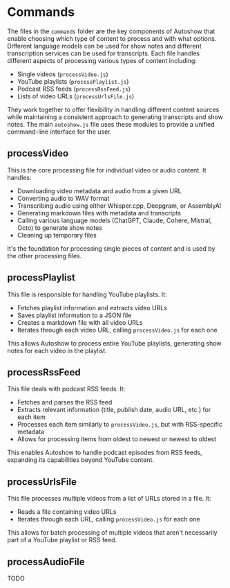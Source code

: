 # Commands

The files in the `commands` folder are the key components of Autoshow that enable choosing which type of content to process and with what options. Different language models can be used for show notes and different transcription services can be used for transcripts. Each file handles different aspects of processing various types of content including:

- Single videos (`processVideo.js`)
- YouTube playlists (`processPlaylist.js`)
- Podcast RSS feeds (`processRssFeed.js`)
- Lists of video URLs (`processUrlsFile.js`)

They work together to offer flexibility in handling different content sources while maintaining a consistent approach to generating transcripts and show notes. The main `autoshow.js` file uses these modules to provide a unified command-line interface for the user.

## processVideo

This is the core processing file for individual video or audio content. It handles:

- Downloading video metadata and audio from a given URL
- Converting audio to WAV format
- Transcribing audio using either Whisper.cpp, Deepgram, or AssemblyAI
- Generating markdown files with metadata and transcripts
- Calling various language models (ChatGPT, Claude, Cohere, Mistral, Octo) to generate show notes
- Cleaning up temporary files

It's the foundation for processing single pieces of content and is used by the other processing files.

## processPlaylist

This file is responsible for handling YouTube playlists. It:

- Fetches playlist information and extracts video URLs
- Saves playlist information to a JSON file
- Creates a markdown file with all video URLs
- Iterates through each video URL, calling `processVideo.js` for each one

This allows Autoshow to process entire YouTube playlists, generating show notes for each video in the playlist.

## processRssFeed

This file deals with podcast RSS feeds. It:

- Fetches and parses the RSS feed
- Extracts relevant information (title, publish date, audio URL, etc.) for each item
- Processes each item similarly to `processVideo.js`, but with RSS-specific metadata
- Allows for processing items from oldest to newest or newest to oldest

This enables Autoshow to handle podcast episodes from RSS feeds, expanding its capabilities beyond YouTube content.

## processUrlsFile

This file processes multiple videos from a list of URLs stored in a file. It:

- Reads a file containing video URLs
- Iterates through each URL, calling `processVideo.js` for each one

This allows for batch processing of multiple videos that aren't necessarily part of a YouTube playlist or RSS feed.

## processAudioFile

TODO